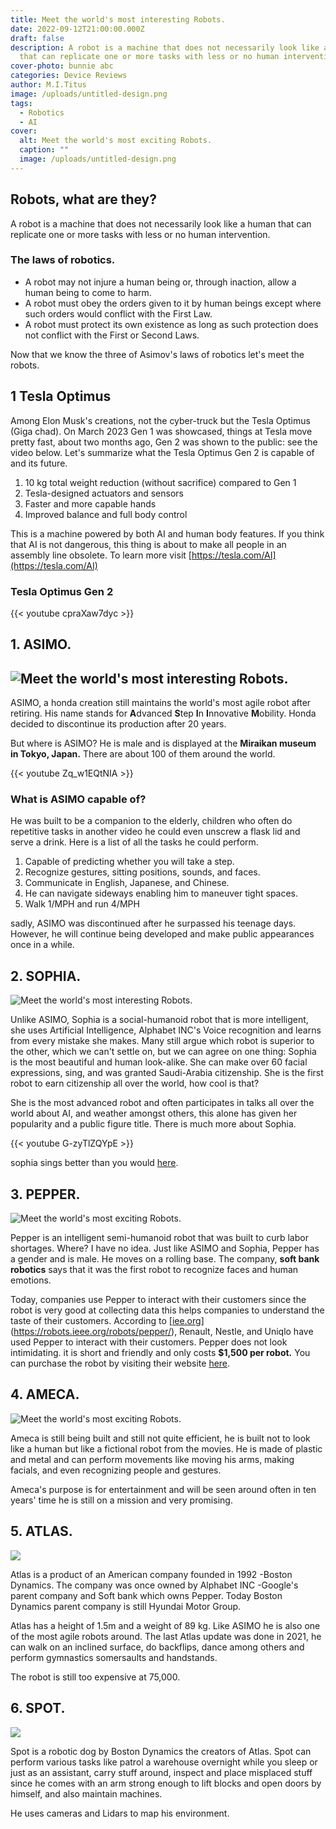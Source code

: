 ```yaml
---
title: Meet the world's most interesting Robots.
date: 2022-09-12T21:00:00.000Z
draft: false
description: A robot is a machine that does not necessarily look like a human
  that can replicate one or more tasks with less or no human intervention.
cover-photo: bunnie abc
categories: Device Reviews
author: M.I.Titus
image: /uploads/untitled-design.png
tags:
  - Robotics
  - AI
cover:
  alt: Meet the world's most exciting Robots.
  caption: ""
  image: /uploads/untitled-design.png
---
```


## Robots, what are they?

A robot is a machine that does not necessarily look like a human that can replicate one or more tasks with less or no human intervention.

### The laws of robotics.

- A robot may not injure a human being or, through inaction, allow a human being to come to harm.
- A robot must obey the orders given to it by human beings except where such orders would conflict with the First Law.
- A robot must protect its own existence as long as such protection does not conflict with the First or Second Laws.

Now that we know the three of Asimov's laws of robotics let's meet the robots.

## 1 Tesla Optimus 

Among Elon Musk's creations, not the cyber-truck but the Tesla Optimus (Giga chad). On March 2023 Gen 1 was showcased, things at Tesla move pretty fast, about two months ago, Gen 2 was shown to the public: see the video below. Let's summarize what the Tesla Optimus Gen 2 is capable of and its future.

1. 10 kg total weight reduction (without sacrifice) compared to Gen 1
1. Tesla-designed actuators and sensors
1. Faster and more capable hands
1. Improved balance and full body control

This is a machine powered by both AI and human body features. If you think that AI is not dangerous, this thing is about to make all people in an assembly line obsolete. To learn more visit [https://tesla.com/AI](https://tesla.com/AI) 

### Tesla Optimus Gen 2

{{< youtube cpraXaw7dyc >}}

## 1. ASIMO.

## ![Meet the world's most interesting Robots.](/uploads/asimo.jpg)

ASIMO, a honda creation still maintains the world's most agile robot after retiring. His name stands for **A**dvanced **S**tep **I**n **I**nnovative **M**obility. Honda decided to discontinue its production after 20 years.

But where is ASIMO? He is male and is displayed at the **Miraikan museum in Tokyo, Japan.** There are about 100 of them around the world.

{{< youtube Zq_w1EQtNIA >}}

### What is ASIMO capable of?

He was built to be a companion to the elderly, children who often do repetitive tasks in another video he could even unscrew a flask lid and serve a drink.  Here is a list of all the tasks he could perform.

1. Capable of predicting whether you will take a  step.
1. Recognize gestures, sitting positions, sounds, and faces.
1. Communicate in English, Japanese, and Chinese.
1. He can navigate sideways enabling him to maneuver tight spaces.
1. Walk 1/MPH and run 4/MPH

sadly, ASIMO was discontinued after he surpassed his teenage days. However, he will continue being developed and make public appearances once in a while.

## 2. SOPHIA.

![Meet the world's most interesting Robots.](/uploads/sophia-the-robot.jpg)

Unlike ASIMO, Sophia is a social-humanoid robot that is more intelligent, she uses Artificial Intelligence, Alphabet INC's Voice recognition and learns from every mistake she makes. Many still argue which robot is superior to the other, which we can't settle on, but we can agree on one thing: Sophia is the most beautiful and human look-alike. She can make over 60 facial expressions, sing, and was granted Saudi-Arabia citizenship. She is the first robot to earn citizenship all over the world, how cool is that?

She is the most advanced robot and often participates in talks all over the world about AI, and weather amongst others, this alone has given her popularity and a public figure title. There is much more about Sophia.

{{< youtube G-zyTlZQYpE >}}

sophia sings better than you would [here](https://www.youtube.com/clip/UgkxxdWKvcK6yuWBuclEKlhbLlCbP9-p8PcA).

## 3. PEPPER.

![Meet the world's most exciting Robots.](/uploads/fbf8gvuuyamjgk4.png)

Pepper is an intelligent semi-humanoid robot that was built to curb labor shortages. Where? I have no idea. Just like ASIMO and Sophia, Pepper has a gender and is male. He moves on a rolling base. The company, **soft bank robotics** says that it was the first robot to recognize faces and human emotions.

Today, companies use Pepper to interact with their customers since the robot is very good at collecting data this helps companies to understand the taste of their customers. According to [[iee.org](iee.org)](https://robots.ieee.org/robots/pepper/), Renault, Nestle, and Uniqlo have used Pepper to interact with their customers. Pepper does not look intimidating. it is short and friendly and only costs **$1,500 per robot.** You can purchase the robot by visiting their website [here](https://www.softbankrobotics.com/emea/en/contact-us).

## 4. AMECA.

![Meet the world's most exciting Robots.](/uploads/fb_4glvx0aibtfp.jpeg)

Ameca is still being built and still not quite efficient, he is built not to look like a human but like a fictional robot from the movies. He is made of plastic and metal and can perform movements like moving his arms, making facials, and even recognizing people and gestures.

Ameca's purpose is for entertainment and will be seen around often in ten years' time he is still on a mission and very promising.

## 5. ATLAS.

![](/uploads/atlas-dynamic.jpg)

Atlas is a product of an American company founded in 1992 -Boston Dynamics. The company was once owned by Alphabet INC -Google's parent company and Soft bank which owns Pepper. Today Boston Dynamics parent company is still Hyundai Motor Group.

Atlas has a height of 1.5m and a weight of 89 kg. Like ASIMO he is also one of the most agile robots around. The last Atlas update was done in 2021, he can walk on an inclined surface, do backflips, dance among others and perform gymnastics somersaults and handstands.

The robot is still too expensive at 75,000.

## 6. SPOT.

![](/uploads/chironix-senses-spot-leica-1.jpg)

Spot is a robotic dog by Boston Dynamics the creators of Atlas. Spot can perform various tasks like patrol a warehouse overnight while you sleep or just as an assistant, carry stuff around, inspect and place misplaced stuff since he comes with an arm strong enough to lift blocks and open doors by himself, and also maintain machines.

He uses cameras and Lidars to map his environment.
